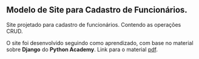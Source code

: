 ## Modelo de Site para Cadastro de Funcionários.
Site projetado para cadastro de funcionários. Contendo as operações CRUD.

O site foi desenvolvido seguindo como aprendizado, com base no material sobre **Django** do **Python Academy**. Link para o material [pdf](https://pythonacademy.com.br/ebooks/desenvolvimento-web-com-python-e-django/).

